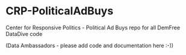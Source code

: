 # CRP-PoliticalAdBuys
Center for Responsive Politics - Political Ad Buys repo for all DemFree DataDive code

(Data Ambassadors - please add code and documentation here :-))
